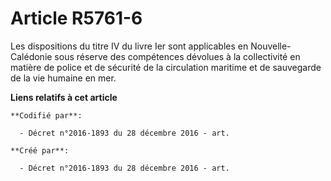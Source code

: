 # Article R5761-6

Les dispositions du titre IV du livre Ier sont applicables en Nouvelle-Calédonie sous réserve des compétences dévolues à la
collectivité en matière de police et de sécurité de la circulation maritime et de sauvegarde de la vie humaine en mer.

**Liens relatifs à cet article**

	**Codifié par**:

	  - Décret n°2016-1893 du 28 décembre 2016 - art.

	**Créé par**:

	  - Décret n°2016-1893 du 28 décembre 2016 - art.
